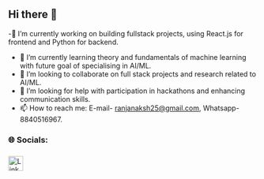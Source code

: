 ## Hi there 👋
-🔭 I’m currently working on building fullstack projects, using React.js for frontend and Python for backend.
- 🌱 I’m currently learning theory and fundamentals of machine learning with future goal of specialising in AI/ML.
- 👯 I’m looking to collaborate on full stack projects and research related to AI/ML.
- 🤔 I’m looking for help with participation in hackathons and enhancing communication skills.
- 📫 How to reach me: E-mail- ranjanaksh25@gmail.com, Whatsapp- 8840516967.
###

<h3 align="left">🌐 Socials:</h3>

###

<div align="left">
    <a href="#" onclick="window.open('https://www.linkedin.com/in/akshatranjan25/', '_blank'); return false;">
        <img src="https://upload.wikimedia.org/wikipedia/commons/8/81/LinkedIn_icon.svg" height="30" alt="LinkedIn logo" />
    </a>
</div>


